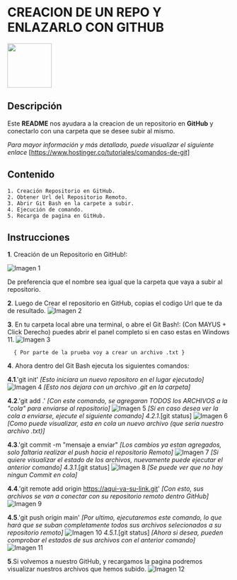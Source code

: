 # CREACION DE UN REPO Y ENLAZARLO CON GITHUB

<image src="https://play-lh.googleusercontent.com/PCpXdqvUWfCW1mXhH1Y_98yBpgsWxuTSTofy3NGMo9yBTATDyzVkqU580bfSln50bFU" width="100px" heigth="100px">

## Descripción

Este **README** nos ayudara a la creacion de un repositorio en **GitHub** y conectarlo con una carpeta que se desee subir al mismo.

*Para mayor información y más detallado, puede visualizar el siguiente enlace*
[https://www.hostinger.co/tutoriales/comandos-de-git]

## Contenido
    1. Creación Repositorio en GitHub.
    2. Obtener Url del Repositorio Remoto.
    3. Abrir Git Bash en la carpete a subir.
    4. Ejecución de comando.
    5. Recarga de pagina en GitHub.

## Instrucciones

**1**. Creación de un Repositorio en GitHub!:

![Imagen 1](image.png)

De preferencia que el nombre sea igual que la carpeta que vaya a subir al repositorio.

**2**. Luego de Crear el repositorio en GitHub, copias el codigo Url que te da de resultado.
![Imagen 2](image-1.png)

**3**. En tu carpeta local abre una terminal, o abre el Git Bash!:
      (Con MAYUS + Click Derecho) puedes abrir el panel completo si en caso estas en Windows 11.
      ![Imagen 3](image-2.png)

      { Por parte de la prueba voy a crear un archivo .txt }

**4**. Ahora dentro del Git Bash ejecuta los siguientes comandos:

**4.1**.'git init'
    *[Esto iniciara un nuevo repositoro en el lugar ejecutado]*
    ![Imagen 4](image-3.png)
    *[Esto nos dejara con un archivo .git en la carpeta]*
    
**4.2**.'git add .'
    *[Con este comando, se agregaran TODOS los ARCHIVOS a la "cola" para enviarse al repositorio]*
    ![Imagen 5](image-4.png)
    *[Si en caso desea ver la cola a enviarse, ejecute el siguiente comando]*
    *4.2.1*.[git status]
        ![Imagen 6](image-5.png)
          *[Como puede visualizar, esta en cola un nuevo archivo (que seria nuestro archivo .txt)]*
          
**4.3**.'git commit -m "mensaje a enviar"
    *[Los cambios ya estan agregados, solo faltaria realizar el push hacia el repositorio Remoto]*
    ![Imagen 7](image-6.png)
    *[Si quiere visualizar el estado de los archivos, nuevamente puede ejecutar el anterior comando]*
    *4.3.1*.[git status]
        ![Imagen 8](image-7.png)
          *[Se puede ver que no hay ningun Commit en cola]*
          
**4.4**.'git remote add origin https://aqui-va-su-link.git'
    *[Con esto, sus archivos se van a conectar con su repositorio remoto dentro GitHub]*
    ![Imagen 9](image-8.png)
    
**4.5**.'git push origin main'
    *[Por ultimo, ejecutaremos este comando, lo que hará que se suban completamente todos sus archivos selecionados a su*
    *repositorio remoto]*
    ![Imagen 10](image-9.png)
    *4.5.1*.[git status]
          *[Ahora si desea, pueden comprobar el estados de sus archivos con el anterior comando]*
        ![Imagen 11](image-10.png)

**5**.Si volvemos a nuestro GitHub, y recargamos la pagina podremos visualizar nuestros archivos que hemos subido.
    ![Imagen 12](image-11.png)
